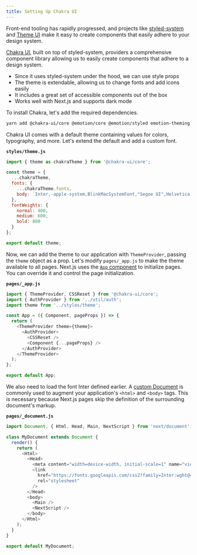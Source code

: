 ```yaml
---
title: Setting Up Chakra UI
---
```


Front-end tooling has rapidly progressed, and projects like [styled-system](https://styled-system.com/) and [Theme UI](https://theme-ui.com/) make it easy
to create components that easily adhere to your design system.

[Chakra UI](https://chakra-ui.com/), built on top of styled-system, providers a comprehensive component library allowing us
to easily create components that adhere to a design system.

- Since it uses styled-system under the hood, we can use style props
- The theme is extendable, allowing us to change fonts and add icons easily
- It includes a great set of accessible components out of the box
- Works well with Next.js and supports dark mode

To install Chakra, let's add the required dependencies.

```bash
yarn add @chakra-ui/core @emotion/core @emotion/styled emotion-theming
```

Chakra UI comes with a default theme containing values for colors, typography, and more.
Let's extend the default and add a custom font.

**`styles/theme.js`**

```js
import { theme as chakraTheme } from '@chakra-ui/core';

const theme = {
  ...chakraTheme,
  fonts: {
    ...chakraTheme.fonts,
    body: `Inter,-apple-system,BlinkMacSystemFont,"Segoe UI",Helvetica,Arial,sans-serif,"Apple Color Emoji","Segoe UI Emoji","Segoe UI Symbol"`
  },
  fontWeights: {
    normal: 400,
    medium: 600,
    bold: 800
  }
};

export default theme;
```

Now, we can add the theme to our application with `ThemeProvider`, passing the `theme` object as a prop.
Let's modify `pages/_app.js` to make the theme available to all pages.
Next.js uses the [`App` component](https://nextjs.org/docs/advanced-features/custom-app) to initialize pages. You can override it and control the page initialization.

**`pages/_app.js`**

```js
import { ThemeProvider, CSSReset } from '@chakra-ui/core';
import { AuthProvider } from '../util/auth';
import theme from '../styles/theme';

const App = ({ Component, pageProps }) => {
  return (
    <ThemeProvider theme={theme}>
      <AuthProvider>
        <CSSReset />
        <Component {...pageProps} />
      </AuthProvider>
    </ThemeProvider>
  );
};

export default App;
```

We also need to load the font Inter defined earlier. A [custom Document](https://nextjs.org/docs/advanced-features/custom-document) is commonly used to augment your application's `<html>` and `<body>` tags. This is necessary because Next.js pages skip the definition of the surrounding document's markup.

**`pages/_document.js`**

```js
import Document, { Html, Head, Main, NextScript } from 'next/document';

class MyDocument extends Document {
  render() {
    return (
      <Html>
        <Head>
          <meta content="width=device-width, initial-scale=1" name="viewport" />
          <link
            href="https://fonts.googleapis.com/css2?family=Inter:wght@400;600;700&display=swap"
            rel="stylesheet"
          />
        </Head>
        <body>
          <Main />
          <NextScript />
        </body>
      </Html>
    );
  }
}

export default MyDocument;
```
